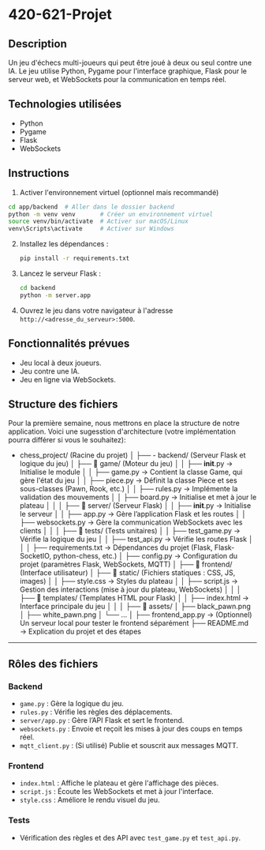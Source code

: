 # 420-621-Projet

## Description
Un jeu d'échecs multi-joueurs qui peut être joué à deux ou seul contre une IA. Le jeu utilise Python, Pygame pour l'interface graphique, Flask pour le serveur web, et WebSockets pour la communication en temps réel.

## Technologies utilisées
- Python
- Pygame
- Flask
- WebSockets

## Instructions

1. Activer l'environnement virtuel (optionnel mais recommandé)
```bash
cd app/backend  # Aller dans le dossier backend
python -m venv venv       # Créer un environnement virtuel
source venv/bin/activate  # Activer sur macOS/Linux
venv\Scripts\activate     # Activer sur Windows
```

2. Installez les dépendances :
   ```bash
   pip install -r requirements.txt
   ```
3. Lancez le serveur Flask :
   ```bash
   cd backend
   python -m server.app
   ```
3. Ouvrez le jeu dans votre navigateur à l'adresse `http://<adresse_du_serveur>:5000`.

## Fonctionnalités prévues
- Jeu local à deux joueurs.
- Jeu contre une IA.
- Jeu en ligne via WebSockets.

## Structure des fichiers

Pour la première semaine, nous mettrons en place la structure de notre application. Voici une sugesstion d'architecture (votre implémentation pourra différer si vous le souhaitez):

-  chess_project/ (Racine du projet)
│
├── - backend/ (Serveur Flask et logique du jeu)
│ ├── 📂 game/ (Moteur du jeu)
│ │ ├── __init__.py → Initialise le module
│ │ ├── game.py → Contient la classe Game, qui gère l'état du jeu
│ │ ├── piece.py → Définit la classe Piece et ses sous-classes (Pawn, Rook, etc.)
│ │ ├── rules.py → Implémente la validation des mouvements
│ │ ├── board.py → Initialise et met à jour le plateau
│ │
│ ├── 📂 server/ (Serveur Flask)
│ │ ├── __init__.py → Initialise le serveur
│ │ ├── app.py → Gère l’application Flask et les routes
│ │ ├── websockets.py → Gère la communication WebSockets avec les clients
│ │
│ ├── 📂 tests/ (Tests unitaires)
│ │ ├── test_game.py → Vérifie la logique du jeu
│ │ ├── test_api.py → Vérifie les routes Flask
│ │
│ ├── requirements.txt → Dépendances du projet (Flask, Flask-SocketIO, python-chess, etc.)
│ ├── config.py → Configuration du projet (paramètres Flask, WebSockets, MQTT)
│
├── 📂 frontend/ (Interface utilisateur)
│ ├── 📂 static/ (Fichiers statiques : CSS, JS, images)
│ │ ├── style.css → Styles du plateau
│ │ ├── script.js → Gestion des interactions (mise à jour du plateau, WebSockets)
│ │
│ ├── 📂 templates/ (Templates HTML pour Flask)
│ │ ├── index.html → Interface principale du jeu
│ │
│ ├── 📂 assets/
│   ├── black_pawn.png
│   ├── white_pawn.png
│   └── ...
│ ├── frontend_app.py → (Optionnel) Un serveur local pour tester le frontend séparément
├── README.md → Explication du projet et des étapes
---

## Rôles des fichiers

### **Backend**
- `game.py` : Gère la logique du jeu.
- `rules.py` : Vérifie les règles des déplacements.
- `server/app.py` : Gère l’API Flask et sert le frontend.
- `websockets.py` : Envoie et reçoit les mises à jour des coups en temps réel.
- `mqtt_client.py` : (Si utilisé) Publie et souscrit aux messages MQTT.

### **Frontend**
- `index.html` : Affiche le plateau et gère l'affichage des pièces.
- `script.js` : Écoute les WebSockets et met à jour l'interface.
- `style.css` : Améliore le rendu visuel du jeu.

### **Tests**
- Vérification des règles et des API avec `test_game.py` et `test_api.py`.
